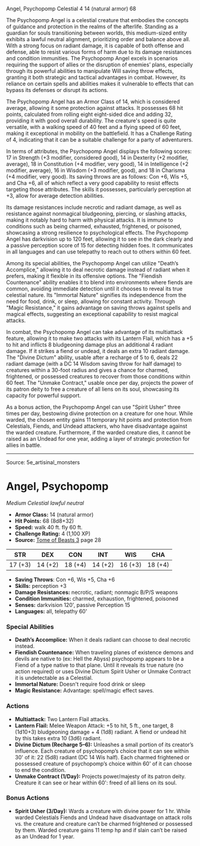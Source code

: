 <MonsterName/>Angel, Psychopomp</MonsterName>
<CreatureType/>Celestial</CreatureType>
<CR/>4</CR>
<AC/>14 (natural armor)</AC>
<HP/>68</HP>
<summary>The Psychopomp Angel is a celestial creature that embodies the concepts of guidance and protection in the realms of the afterlife. Standing as a guardian for souls transitioning between worlds, this medium-sized entity exhibits a lawful neutral alignment, prioritizing order and balance above all. With a strong focus on radiant damage, it is capable of both offense and defense, able to resist various forms of harm due to its damage resistances and condition immunities. The Psychopomp Angel excels in scenarios requiring the support of allies or the disruption of enemies’ plans, especially through its powerful abilities to manipulate Will saving throw effects, granting it both strategic and tactical advantages in combat. However, its reliance on certain spells and abilities makes it vulnerable to effects that can bypass its defenses or disrupt its actions.</summary>

<detail>

The Psychopomp Angel has an Armor Class of 14, which is considered average, allowing it some protection against attacks. It possesses 68 hit points, calculated from rolling eight eight-sided dice and adding 32, providing it with good overall durability. The creature's speed is quite versatile, with a walking speed of 40 feet and a flying speed of 60 feet, making it exceptional in mobility on the battlefield. It has a Challenge Rating of 4, indicating that it can be a suitable challenge for a party of adventurers.

In terms of attributes, the Psychopomp Angel displays the following scores: 17 in Strength (+3 modifier, considered good), 14 in Dexterity (+2 modifier, average), 18 in Constitution (+4 modifier, very good), 14 in Intelligence (+2 modifier, average), 16 in Wisdom (+3 modifier, good), and 18 in Charisma (+4 modifier, very good). Its saving throws are as follows: Con +6, Wis +5, and Cha +6, all of which reflect a very good capability to resist effects targeting those attributes. The skills it possesses, particularly perception at +3, allow for average detection abilities. 

Its damage resistances include necrotic and radiant damage, as well as resistance against nonmagical bludgeoning, piercing, or slashing attacks, making it notably hard to harm with physical attacks. It is immune to conditions such as being charmed, exhausted, frightened, or poisoned, showcasing a strong resilience to psychological effects. The Psychopomp Angel has darkvision up to 120 feet, allowing it to see in the dark clearly and a passive perception score of 15 for detecting hidden foes. It communicates in all languages and can use telepathy to reach out to others within 60 feet.

Among its special abilities, the Psychopomp Angel can utilize "Death’s Accomplice," allowing it to deal necrotic damage instead of radiant when it prefers, making it flexible in its offensive options. The "Fiendish Countenance" ability enables it to blend into environments where fiends are common, avoiding immediate detection until it chooses to reveal its true celestial nature. Its "Immortal Nature" signifies its independence from the need for food, drink, or sleep, allowing for constant activity. Through "Magic Resistance," it gains advantage on saving throws against spells and magical effects, suggesting an exceptional capability to resist magical attacks.

In combat, the Psychopomp Angel can take advantage of its multiattack feature, allowing it to make two attacks with its Lantern Flail, which has a +5 to hit and inflicts 8 bludgeoning damage plus an additional 4 radiant damage. If it strikes a fiend or undead, it deals an extra 10 radiant damage. The "Divine Dictum" ability, usable after a recharge of 5 to 6, deals 22 radiant damage (with a DC 14 Wisdom saving throw for half damage) to creatures within a 30-foot radius and gives a chance for charmed, frightened, or possessed creatures to recover from those conditions within 60 feet. The "Unmake Contract," usable once per day, projects the power of its patron deity to free a creature of all liens on its soul, showcasing its capacity for powerful support.

As a bonus action, the Psychopomp Angel can use "Spirit Usher" three times per day, bestowing divine protection on a creature for one hour. While warded, the chosen entity gains 11 temporary hit points and protection from Celestials, Fiends, and Undead attackers, who have disadvantage against the warded creature. Furthermore, if the warded creature dies, it cannot be raised as an Undead for one year, adding a layer of strategic protection for allies in battle.</detail>



---

Source: 5e_artisinal_monsters

# Angel, Psychopomp

*Medium* *Celestial* *lawful neutral*

- **Armor Class:** 14 (natural armor)
- **Hit Points:** 68 (8d8+32)
- **Speed:** walk 40 ft. fly 60 ft.
- **Challenge Rating:** 4 (1,100 XP)
- **Source:** [Tome of Beasts 3](https://koboldpress.com/kpstore/product/tome-of-beasts-3-for-5th-edition/) page 28

| STR | DEX | CON | INT | WIS | CHA |
| --- | --- | --- | --- | --- | --- |
| 17 (+3) | 14 (+2) | 18 (+4) | 14 (+2) | 16 (+3) | 18 (+4) |

- **Saving Throws**: Con +6, Wis +5, Cha +6
- **Skills:** perception +3
- **Damage Resistances:** necrotic, radiant; nonmagic B/P/S weapons
- **Condition Immunities:** charmed, exhaustion, frightened, poisoned
- **Senses:** darkvision 120', passive Perception 15
- **Languages:** all, telepathy 60'

### Special Abilities

- **Death’s Accomplice:** When it deals radiant can choose to deal necrotic instead.
- **Fiendish Countenance:** When traveling planes of existence demons and devils are native to (ex: Hell the Abyss) psychopomp appears to be a Fiend of a type native to that plane. Until it reveals its true nature (no action required) or uses Divine Dictum Spirit Usher or Unmake Contract it is undetectable as a Celestial.
- **Immortal Nature:** Doesn't require food drink or sleep
- **Magic Resistance:** Advantage: spell/magic effect saves.

### Actions

- **Multiattack:** Two Lantern Flail attacks.
- **Lantern Flail:** Melee Weapon Attack: +5 to hit, 5 ft., one target, 8 (1d10+3) bludgeoning damage + 4 (1d8) radiant. A fiend or undead hit by this takes extra 10 (3d6) radiant.
- **Divine Dictum (Recharge 5–6):** Unleashes a small portion of its creator’s influence. Each creature of psychopomp’s choice that it can see within 30' of it: 22 (5d8) radiant (DC 14 Wis half). Each charmed frightened or possessed creature of psychopomp’s choice within 60' of it can choose to end the condition.
- **Unmake Contract (1/Day):** Projects power/majesty of its patron deity. Creature it can see or hear within 60': freed of all liens on its soul.

### Bonus Actions

- **Spirit Usher (3/Day):** Wards a creature with divine power for 1 hr. While warded Celestials Fiends and Undead have disadvantage on attack rolls vs. the creature and creature can’t be charmed frightened or possessed by them. Warded creature gains 11 temp hp and if slain can’t be raised as an Undead for 1 year.




